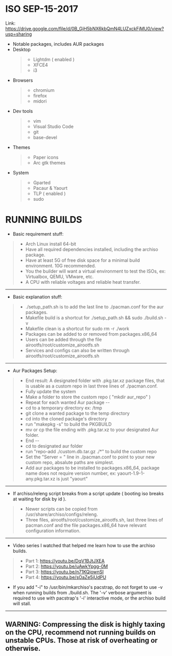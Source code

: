 ISO SEP-15-2017
=============================================================================
Link: https://drive.google.com/file/d/0B_GjH5bNX6kbQmN4LUZxckFjMU0/view?usp=sharing
  * Notable packages, includes AUR packages
   * Desktop
     >- Lightdm ( enabled )
     >- XFCE4
     >- i3
   * Browsers
     >- chromium
     >- firefox
     >- midori
   * Dev tools
     >- vim
     >- Visual Studio Code
     >- git
     >- base-devel
   * Themes
     >- Paper icons
     >- Arc gtk themes
   * System
     >- Gparted
     >- Pacaur & Yaourt
     >- TLP ( enabled )
     >- sudo

RUNNING BUILDS
=============================================================================
 * Basic requirement stuff:
  >- Arch Linux install 64-bit
  >- Have all required dependencies installed, including the archiso package.
  >- Have at least 5G of free disk space for a minimal build environment. 10G
    recommended.
  >- You the builder will want a virtual environment to test the ISOs, 
    ex: Virtualbox, QEMU, VMware, etc.
  >- A CPU with reliable voltages and reliable heat transfer.
-----------------------------------------------------------------------------
 * Basic explanation stuff:
  >- ./setup_path.sh is to add the last line to ./pacman.conf for
    the aur packages. 
  >- Makefile build is a shortcut for ./setup_path.sh && sudo ./build.sh -v 
  >- Makefile clean is a shortcut for sudo rm -r ./work
  >- Packages can be added to or removed from packages.x86_64
  >- Users can be added through the file airootfs/root/customize_airootfs.sh
  >- Services and configs can also be written through
    airootfs/root/customize_airootfs.sh
-----------------------------------------------------------------------------
 * Aur Packages Setup:
  >- End result: A designated folder with <package>.pkg.tar.xz package files,
    that is usable as a custom repo in last three lines of ./pacman.conf.
  >- Fully update the system
  >- Make a folder to store the custom repo ( "mkdir aur_repo" )
  >- Repeat for each wanted Aur package --
  >- cd to a temporary directory ex: /tmp
  >- git clone a wanted package to the temp directory
  >- cd into the cloned package's directory 
  >- run "makepkg -s" to build the PKGBUILD
  >- mv or cp the file ending with .pkg.tar.xz to your designated Aur folder.
  >- End --
  >- cd to designated aur folder
  >- run "repo-add ./custom.db.tar.gz ./*" to build the custom repo
  >- Set the "Server = " line in ./pacman.conf to point to your new custom repo,
     absalute paths are simplest.
  >- Add aur packages to be installed to packages.x86_64, package name does not 
     require version number, ex: yaourt-1.9-1-any.pkg.tar.xz is just "yaourt"
-----------------------------------------------------------------------------
 * If archiso/releng script breaks from a script update ( booting iso breaks
    at waiting for disk by id ).
  >- Newer scripts can be copied from /usr/share/archiso/configs/releng.
  >- Three files, airootfs/root/customize_airootfs.sh, last three lines of
    pacman.conf and the file packages.x86_64 have relevant 
    configuration information.
-----------------------------------------------------------------------------
 * Video series I watched that helped me learn how to use the archiso builds.
  >- Part 1: https://youtu.be/DqV1BJtJXEA
  >- Part 2: https://youtu.be/uAwkYpgg-0M
  >- Part 3: https://youtu.be/n71KQjownSI
  >- Part 4: https://youtu.be/sOaZe5jUdPU
 * If you add "-i" to /usr/bin/mkarchiso's pacstrap, do not forget to use -v
  when running builds from ./build.sh. The '-v' verbose argument is required 
  to use with pacstrap's '-i' interactive mode, or the archiso build will 
  stall.
-----------------------------------------------------------------------------
WARNING: Compressing the disk is highly taxing on the CPU,
  recommend not running builds on unstable CPUs. Those at risk of
  overheating or otherwise.
-----------------------------------------------------------------------------

